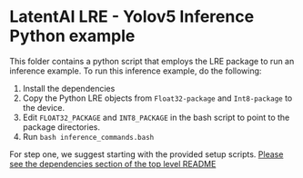 # LatentAI LRE - Yolov5 Inference Python example 

This folder contains a python script that employs the LRE package to run an inference example. To run this inference example, do the following:

1. Install the dependencies
2. Copy the Python LRE objects from `Float32-package` and `Int8-package` to the device.
3. Edit `FLOAT32_PACKAGE` and `INT8_PACKAGE` in the bash script to point to the package directories.
4. Run `bash inference_commands.bash`


For step one,  we suggest starting with the provided setup scripts. [Please see the dependencies section of the top level README](../../../README.md)
